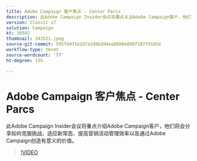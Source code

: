 ```yaml
---
title: Adobe Campaign 客户焦点 - Center Parcs
description: 此Adobe Campaign Insider会议将重点关注Adobe Campaign客户，他们将会分享如何克服挑战、适应新常态，以及实现更多……（请用60到160个字符描述）
version: Classic v7
solution: Campaign
kt: 10502
thumbnail: 343521.jpeg
source-git-commit: 595fb971e2d7a3d8bdd4ea8608e896f187fd185e
workflow-type: tm+mt
source-wordcount: '77'
ht-degree: 15%

---
```


# Adobe Campaign 客户焦点 - Center Parcs

此Adobe Campaign Insider会议将重点介绍Adobe Campaign客户，他们将会分享如何克服挑战、适应新常态、提高营销活动管理效率以及通过Adobe Campaign创造有意义的价值。

>[!VIDEO](https://video.tv.adobe.com/v/343521/?quality=12&learn=on)
